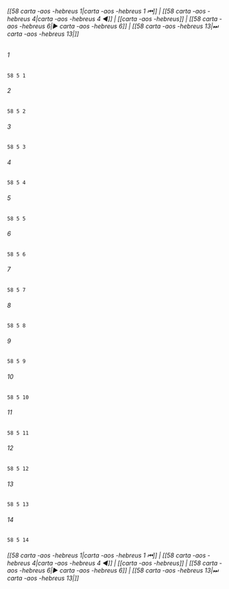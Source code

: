 
###### [[58 carta -aos -hebreus 1|carta -aos -hebreus 1 ⏮]] | [[58 carta -aos -hebreus 4|carta -aos -hebreus 4 ◀]] | [[carta -aos -hebreus]] | [[58 carta -aos -hebreus 6|▶ carta -aos -hebreus 6]] | [[58 carta -aos -hebreus 13|⏭ carta -aos -hebreus 13|]]

###### 1
``` verse
58 5 1 
```
###### 2
``` verse
58 5 2 
```
###### 3
``` verse
58 5 3 
```
###### 4
``` verse
58 5 4 
```
###### 5
``` verse
58 5 5 
```
###### 6
``` verse
58 5 6 
```
###### 7
``` verse
58 5 7 
```
###### 8
``` verse
58 5 8 
```
###### 9
``` verse
58 5 9 
```
###### 10
``` verse
58 5 10 
```
###### 11
``` verse
58 5 11 
```
###### 12
``` verse
58 5 12 
```
###### 13
``` verse
58 5 13 
```
###### 14
``` verse
58 5 14 
```

###### [[58 carta -aos -hebreus 1|carta -aos -hebreus 1 ⏮]] | [[58 carta -aos -hebreus 4|carta -aos -hebreus 4 ◀]] | [[carta -aos -hebreus]] | [[58 carta -aos -hebreus 6|▶ carta -aos -hebreus 6]] | [[58 carta -aos -hebreus 13|⏭ carta -aos -hebreus 13|]]

